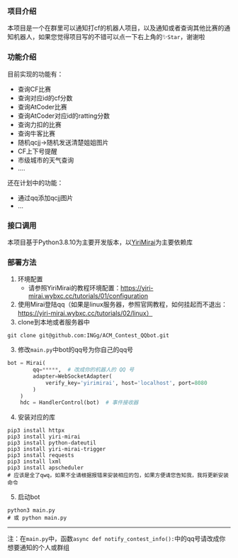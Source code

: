 ### 项目介绍
本项目是一个在群里可以通知打cf的机器人项目，以及通知或者查询其他比赛的通知机器人，如果您觉得项目写的不错可以点一下右上角的✨`Star`，谢谢啦


### 功能介绍
目前实现的功能有：
* 查询CF比赛
* 查询对应id的cf分数
* 查询AtCoder比赛
* 查询AtCoder对应id的ratting分数
* 查询力扣的比赛
* 查询牛客比赛
* 随机qcjj->随机发送清楚姐姐图片
* CF上下号提醒
* 市级城市的天气查询
* ....

还在计划中的功能：
* 通过qq添加qcjj图片
* ...

### 接口调用
本项目基于Python3.8.10为主要开发版本，以[YiriMirai](https://github.com/YiriMiraiProject/YiriMirai)为主要依赖库

### 部署方法

1. 环境配置
   * 请参照YiriMirai的教程环境配置：https://yiri-mirai.wybxc.cc/tutorials/01/configuration
2. 使用Mirai登陆qq（如果是linux服务器，参照官网教程，如何挂起而不退出：https://yiri-mirai.wybxc.cc/tutorials/02/linux）
3. clone到本地或者服务器中
~~~shell
git clone git@github.com:INGg/ACM_Contest_QQbot.git
~~~
3. 修改`main.py`中bot的qq号为你自己的qq号
~~~python
bot = Mirai(
        qq=*****,  # 改成你的机器人的 QQ 号
        adapter=WebSocketAdapter(
            verify_key='yirimirai', host='localhost', port=8080
        )
    )
    hdc = HandlerControl(bot)  # 事件接收器
~~~
4. 安装对应的库
~~~shell
pip3 install httpx
pip3 install yiri-mirai
pip3 install python-dateutil
pip3 install yiri-mirai-trigger
pip3 install requests
pip3 install lxml
pip3 install apscheduler
# 应该是全了qwq，如果不全请根据报错来安装相应的包，如果方便请您告知我，我将更新安装命令
~~~

5. 启动bot
~~~shell
python3 main.py
# 或 python main.py
~~~

***
注：在`main.py`中，函数`async def notify_contest_info():`中的qq号请改成你想要通知的个人或群组